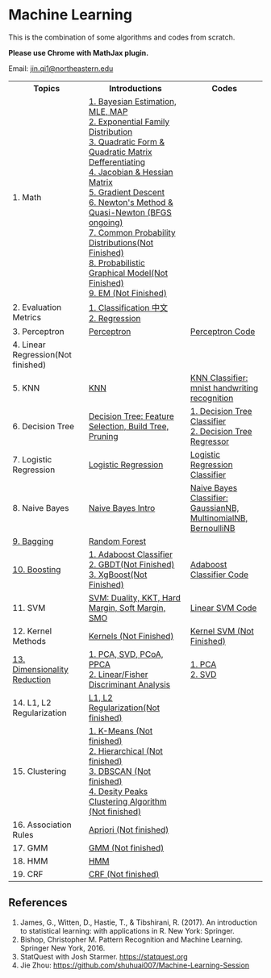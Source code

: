# Machine Learning

This is the combination of some algorithms and codes from scratch. 

**Please use Chrome with MathJax plugin.**

Email: <jin.qi1@northeastern.edu>


<table>
  <tr>
    <th width="30%">Topics</th>
    <th width="40%">Introductions</th>
    <th width="30%">Codes</th>
  </tr>
  <tr>
    <td>1. Math</td>
    <td><a href="https://github.com/uttgeorge/Machine-Learning-Models/blob/master/Math/Bayesian%20Estimation%2C%20MLE%2C%20MAP.md"> 1. Bayesian Estimation, MLE, MAP</a>
    <a href="https://github.com/uttgeorge/Machine-Learning-Models/blob/master/Math/Exponential%20Family%20Distribution.md"> <br>2. Exponential Family Distribution</br></a>
     <a href="https://github.com/uttgeorge/Machine-Learning-Models/blob/master/Math/Quadratic%20Form%20%26%20Quadratic%20Matrix%20Defferentiating.md"> 3. Quadratic Form & Quadratic Matrix Defferentiating</br></a>
     <a href="https://github.com/uttgeorge/Machine-Learning-Models/blob/master/Math/Jacobian%20%26%20Hessian%20Matrix.md"> 4. Jacobian & Hessian Matrix</br></a>
    <a href="https://github.com/uttgeorge/Machine-Learning-Models/blob/master/Math/Gradient%20Descent.md">5. Gradient Descent</br>
    <a href="https://github.com/uttgeorge/Machine-Learning-Models/blob/master/Math/Newton's%20method%20%26%20Quasi-Newton%20method%20%EF%BC%88BFGS%20ongoing%EF%BC%89.md">6. Newton's Method & Quasi-Newton (BFGS ongoing)</br>
    <a href=""> 7. Common Probability Distributions(Not Finished)</br></a>
    <a href=""> 8. Probabilistic Graphical Model(Not Finished)</a></br>
    <a href=""> 9. EM (Not Finished)</a></td>
    <td></td>
  </tr>
  <tr>
    <td>2.  Evaluation Metrics</td>
    <td><a href="https://github.com/uttgeorge/Machine-Learning-Models/blob/master/Evaluation%20Metrics/Evaluation%20Metrics%20-%20Classification.md">1. Classification 中文</a>
    <a></a>
    <a href="https://github.com/uttgeorge/Machine-Learning-Models/blob/master/Evaluation%20Metrics/Evaluation%20Metrics%20-%20Regression.md"><br>2. Regression</br></a>
    </td>
    <td></td>
  </tr>
 <tr>
    <td>3. Perceptron</td>
    <td><a href="https://github.com/uttgeorge/Machine-Learning-Models/blob/master/Perceptron/Perceptron.md">Perceptron</a></td>
    <td><a href="https://github.com/uttgeorge/Machine-Learning-Models/blob/master/Perceptron/Perceptron.ipynb">Perceptron Code</a></td>
  </tr>
  <tr>
    <td>4. Linear Regression(Not finished)</td>
    <td><a href=""></a></td>
    <td><a href=""></a></td>
  </tr>
  <tr>
    <td>5. KNN</td>
    <td><a href="https://github.com/uttgeorge/Machine-Learning-Models/blob/master/KNN/KNN.md">KNN</a></td>
    <td><a href="https://github.com/uttgeorge/Machine-Learning-Models/blob/master/KNN/KNN%20Classifier.ipynb">KNN Classifier: mnist handwriting recognition</a></td>
  </tr>
  <tr>
    <td>6. Decision Tree</td>
    <td><a href="https://github.com/uttgeorge/Machine-Learning-Models/blob/master/Decision%20Tree/Decision%20Tree.md">Decision Tree: Feature Selection, Build Tree, Pruning</a></td>
    <td><a href="https://github.com/uttgeorge/Machine-Learning-Models/blob/master/Decision%20Tree/Decision%20Tree%20Classifier.ipynb">1. Decision Tree Classifier</a>
    <a href="https://github.com/uttgeorge/Machine-Learning-Models/blob/master/Decision%20Tree/Decision%20Tree%20Regressor.ipynb"><br>2. Decision Tree Regressor</a></td>
  </tr>
  <tr>
    <td>7. Logistic Regression</td>
    <td><a href="https://github.com/uttgeorge/Machine-Learning-Models/blob/master/Logistic%20Regression/Logistic%20Regression.md">Logistic Regression</a></td>
    <td><a href="https://github.com/uttgeorge/Machine-Learning-Models/blob/master/Logistic%20Regression/LogisticRegressionClassifier.ipynb">Logistic Regression Classifier</a></td>
  </tr>
  <tr>
    <td>8. Naive Bayes</td>
    <td><a href="https://github.com/uttgeorge/Machine-Learning-Models/blob/master/Naive%20Bayes/Naive%20Bayes.md">Naive Bayes Intro</a></td>
    <td><a href="https://github.com/uttgeorge/Machine-Learning-Models/blob/master/Naive%20Bayes/naive_bayes.ipynb">Naive Bayes Classifier: GaussianNB, MultinomialNB, BernoulliNB</a></td>
  </tr>
  <tr>
    <td><a href="https://github.com/uttgeorge/Machine-Learning-Models/blob/master/Bagging%20Algorithms/Ensemble%20Method%20-%20Bagging.md">9. Bagging</a></td>
    <td><a href="https://github.com/uttgeorge/Machine-Learning-Models/blob/master/Bagging%20Algorithms/Random%20Forest/Random%20Forest.md">Random Forest</a></td>
    <td></td>
  </tr>
  <tr>
    <td><a href="https://github.com/uttgeorge/Machine-Learning-Models/blob/master/Boosting%20Algorithms/Boosting.md">10. Boosting</a></td>
    <td><a href="https://github.com/uttgeorge/Machine-Learning-Models/blob/master/Boosting%20Algorithms/Adaboost/Adaboost%20-%20Classification.md">1. Adaboost Classifier</a></br>
    <a href="">2. GBDT(Not Finished)</a></br>
    <a href="">3. XgBoost(Not Finished)</a></td>
    <td><a href="https://github.com/uttgeorge/Machine-Learning-Models/blob/master/Boosting%20Algorithms/Adaboost/Adaboost_Classifier.ipynb">Adaboost Classifier Code</a></td>
  </tr>
  <tr>
    <td>11. SVM</td>
    <td><a href="https://github.com/uttgeorge/Machine-Learning-Models/blob/master/SVM/SVM.md">SVM: Duality, KKT, Hard Margin, Soft Margin, SMO</a></td>
    <td><a href="https://github.com/uttgeorge/Machine-Learning-Models/blob/master/SVM/LinearSVM.ipynb">Linear SVM Code</a></td>
  </tr>
  <tr>
    <td>12. Kernel Methods</td>
    <td><a href="">Kernels (Not Finished)</a></td>
    <td><a href="">Kernel SVM (Not Finished)</a></td>
  </tr>
  <tr>
    <td><a href="https://github.com/uttgeorge/Machine-Learning-Models/blob/master/Dimensionality%20Reduction/Dimensionality%20Reduction.md">13. Dimensionality Reduction</a></td>
    <td><a href="https://github.com/uttgeorge/Machine-Learning-Models/blob/master/Dimensionality%20Reduction/PCA/PCA.md">1. PCA, SVD, PCoA, PPCA</br></a>
    <a href="https://github.com/uttgeorge/Machine-Learning-Models/blob/master/Dimensionality%20Reduction/LDA/Linear%20Discriminant%20Analysis.md">2. Linear/Fisher Discriminant Analysis</a></td>
    <td><a href="https://github.com/uttgeorge/Machine-Learning-Models/blob/master/Dimensionality%20Reduction/PCA/PCA_eigen.ipynb">1. PCA</a>
    <br><a href="https://github.com/uttgeorge/Machine-Learning-Models/blob/master/Dimensionality%20Reduction/PCA/SVD_PCA.ipynb"> 2. SVD</a></br>
    </td>
  </tr>
  <tr>
    <td>14. L1, L2 Regularization</td>
    <td><a href="">L1, L2 Regularization(Not finished)</a></td>
    <td><a href="">
  </a></br>
    </td>
  </tr>
   <tr>
    <td>15. Clustering </td>
    <td><a href="">1. K-Means (Not finished)</a></br>
    <a href="">2. Hierarchical (Not finished)</a>
    </br>
    <a href="">3. DBSCAN (Not finished)</a>
    </br>
    <a href="">4. Desity Peaks Clustering Algorithm (Not finished)</a></td>
    <td><a href="">
  </a></br>
    </td>
  </tr>
  <tr>
    <td>16. Association Rules</td>
    <td><a href="">Apriori (Not finished)</a></td>
    <td><a href="">
  </a></br>
    </td>
  </tr>
  <tr>
    <td>17. GMM</td>
    <td><a href="">GMM (Not finished)</a></td>
    <td><a href="">
  </a></br>
    </td>
  </tr>
  <tr>
    <td>18. HMM</td>
    <td><a href="https://github.com/uttgeorge/Machine-Learning-Models/blob/master/HMM/Hidden%20Markov%20Model.md">HMM</a></td>
    <td><a href="">
  </a></br>
    </td>
  </tr>
   <tr>
    <td>19. CRF</td>
    <td><a href="">CRF (Not finished)</a></td>
    <td><a href="">
  </a></br>
    </td>
  </tr>
</table>


## References

1. James, G., Witten, D., Hastie, T., & Tibshirani, R. (2017). An introduction to statistical learning: with applications in R. New York: Springer.
2. Bishop, Christopher M. Pattern Recognition and Machine Learning. Springer New York, 2016.
3. StatQuest with Josh Starmer. https://statquest.org
4. Jie Zhou: https://github.com/shuhuai007/Machine-Learning-Session


